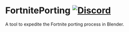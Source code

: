 # FortnitePorting [![Discord](https://discordapp.com/api/guilds/866821077769781249/widget.png?style=shield)](https://discord.gg/bEdZwRJ5Ba)

A tool to expedite the Fortnite porting process in Blender.
